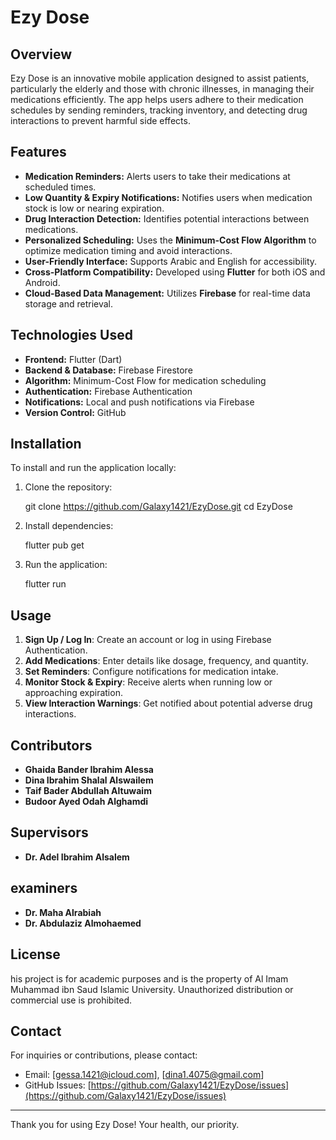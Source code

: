 # Ezy Dose

## Overview
Ezy Dose is an innovative mobile application designed to assist patients, particularly the elderly and those with chronic illnesses, in managing their medications efficiently. The app helps users adhere to their medication schedules by sending reminders, tracking inventory, and detecting drug interactions to prevent harmful side effects.

## Features
- **Medication Reminders:** Alerts users to take their medications at scheduled times.
- **Low Quantity & Expiry Notifications:** Notifies users when medication stock is low or nearing expiration.
- **Drug Interaction Detection:** Identifies potential interactions between medications.
- **Personalized Scheduling:** Uses the **Minimum-Cost Flow Algorithm** to optimize medication timing and avoid interactions.
- **User-Friendly Interface:** Supports Arabic and English for accessibility.
- **Cross-Platform Compatibility:** Developed using **Flutter** for both iOS and Android.
- **Cloud-Based Data Management:** Utilizes **Firebase** for real-time data storage and retrieval.

## Technologies Used
- **Frontend:** Flutter (Dart)
- **Backend & Database:** Firebase Firestore
- **Algorithm:** Minimum-Cost Flow for medication scheduling
- **Authentication:** Firebase Authentication
- **Notifications:** Local and push notifications via Firebase
- **Version Control:** GitHub

## Installation
To install and run the application locally:
1. Clone the repository:

   git clone https://github.com/Galaxy1421/EzyDose.git
   cd EzyDose
  
2. Install dependencies:

   flutter pub get
  
3. Run the application:

   flutter run
   

## Usage
1. **Sign Up / Log In**: Create an account or log in using Firebase Authentication.
2. **Add Medications**: Enter details like dosage, frequency, and quantity.
3. **Set Reminders**: Configure notifications for medication intake.
4. **Monitor Stock & Expiry**: Receive alerts when running low or approaching expiration.
5. **View Interaction Warnings**: Get notified about potential adverse drug interactions.

## Contributors
- **Ghaida Bander Ibrahim Alessa**
- **Dina Ibrahim Shalal Alswailem**
- **Taif Bader Abdullah Altuwaim**
- **Budoor Ayed Odah Alghamdi**

## Supervisors
- **Dr. Adel Ibrahim Alsalem**

## examiners
- **Dr. Maha Alrabiah**
- **Dr. Abdulaziz Almohaemed**

## License
his project is for academic purposes and is the property of Al Imam Muhammad ibn Saud Islamic University. Unauthorized distribution or commercial use is prohibited.

## Contact
For inquiries or contributions, please contact:
- Email: [gessa.1421@icloud.com], [dina1.4075@gmail.com]
- GitHub Issues: [https://github.com/Galaxy1421/EzyDose/issues](https://github.com/Galaxy1421/EzyDose/issues)

---
Thank you for using Ezy Dose! Your health, our priority.

